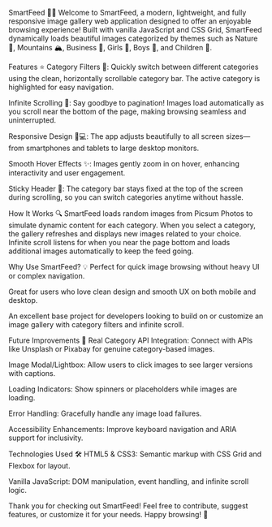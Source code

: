 SmartFeed 📸✨
Welcome to SmartFeed, a modern, lightweight, and fully responsive image gallery web application designed to offer an enjoyable browsing experience! Built with vanilla JavaScript and CSS Grid, SmartFeed dynamically loads beautiful images categorized by themes such as Nature 🌿, Mountains 🏔️, Business 💼, Girls 👧, Boys 👦, and Children 🧒.

Features ⭐
Category Filters 🎯: Quickly switch between different categories using the clean, horizontally scrollable category bar. The active category is highlighted for easy navigation.

Infinite Scrolling 🔄: Say goodbye to pagination! Images load automatically as you scroll near the bottom of the page, making browsing seamless and uninterrupted.

Responsive Design 📱💻: The app adjusts beautifully to all screen sizes—from smartphones and tablets to large desktop monitors.

Smooth Hover Effects ✨: Images gently zoom in on hover, enhancing interactivity and user engagement.

Sticky Header 📌: The category bar stays fixed at the top of the screen during scrolling, so you can switch categories anytime without hassle.

How It Works 🔍
SmartFeed loads random images from Picsum Photos to simulate dynamic content for each category. When you select a category, the gallery refreshes and displays new images related to your choice. Infinite scroll listens for when you near the page bottom and loads additional images automatically to keep the feed going.

Why Use SmartFeed? 💡
Perfect for quick image browsing without heavy UI or complex navigation.

Great for users who love clean design and smooth UX on both mobile and desktop.

An excellent base project for developers looking to build on or customize an image gallery with category filters and infinite scroll.

Future Improvements 🚀
Real Category API Integration: Connect with APIs like Unsplash or Pixabay for genuine category-based images.

Image Modal/Lightbox: Allow users to click images to see larger versions with captions.

Loading Indicators: Show spinners or placeholders while images are loading.

Error Handling: Gracefully handle any image load failures.

Accessibility Enhancements: Improve keyboard navigation and ARIA support for inclusivity.

Technologies Used 🛠️
HTML5 & CSS3: Semantic markup with CSS Grid and Flexbox for layout.

Vanilla JavaScript: DOM manipulation, event handling, and infinite scroll logic.

Thank you for checking out SmartFeed! Feel free to contribute, suggest features, or customize it for your needs. Happy browsing! 🌟

